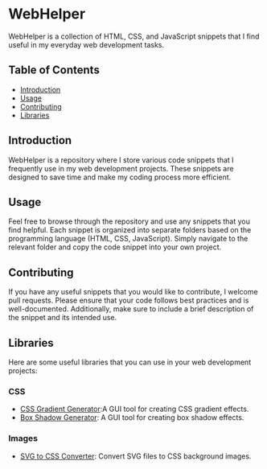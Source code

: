 # WebHelper

WebHelper is a collection of HTML, CSS, and JavaScript snippets that I find useful in my everyday web development tasks.

## Table of Contents

-   [Introduction](#introduction)
-   [Usage](#usage)
-   [Contributing](#contributing)
-   [Libraries](#libraries)

## Introduction

WebHelper is a repository where I store various code snippets that I frequently use in my web development projects. These snippets are designed to save time and make my coding process more efficient.

## Usage

Feel free to browse through the repository and use any snippets that you find helpful. Each snippet is organized into separate folders based on the programming language (HTML, CSS, JavaScript). Simply navigate to the relevant folder and copy the code snippet into your own project.

## Contributing

If you have any useful snippets that you would like to contribute, I welcome pull requests. Please ensure that your code follows best practices and is well-documented. Additionally, make sure to include a brief description of the snippet and its intended use.

## Libraries

Here are some useful libraries that you can use in your web development projects:

### CSS

-   [CSS Gradient Generator](https://www.joshwcomeau.com/gradient-generator/):A GUI tool for creating CSS gradient effects.
-   [Box Shadow Generator](https://cssgenerator.org/box-shadow-css-generator.html): A GUI tool for creating box shadow effects.

### Images

-   [SVG to CSS Converter](https://www.svgbackgrounds.com/tools/svg-to-css/): Convert SVG files to CSS background images.
